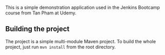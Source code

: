 This is a simple demonstration application used in the Jenkins Bootcamp course from Tan Pham at Udemy.

## Building the project

The project is a simple multi-module Maven project. To build the whole project, just run `mvn install` from the root directory.
